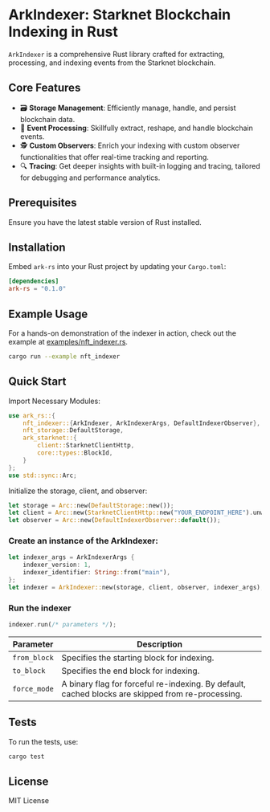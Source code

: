 # ArkIndexer: Starknet Blockchain Indexing in Rust

`ArkIndexer` is a comprehensive Rust library crafted for extracting, processing, and indexing events from the Starknet blockchain.

## **Core Features**

- 🗃️ **Storage Management**: Efficiently manage, handle, and persist blockchain data.
- 🚀 **Event Processing**: Skillfully extract, reshape, and handle blockchain events.
- 🕵️ **Custom Observers**: Enrich your indexing with custom observer functionalities that offer real-time tracking and reporting.
- 🔍 **Tracing**: Get deeper insights with built-in logging and tracing, tailored for debugging and performance analytics.

## **Prerequisites**

Ensure you have the latest stable version of Rust installed.

## **Installation**

Embed `ark-rs` into your Rust project by updating your `Cargo.toml`:

```toml
[dependencies]
ark-rs = "0.1.0"
```

## **Example Usage**

For a hands-on demonstration of the indexer in action, check out the example at [examples/nft_indexer.rs](/examples/nft_indexer.rs).

```bash
cargo run --example nft_indexer
```

## Quick Start

Import Necessary Modules:

```rust
use ark_rs::{
    nft_indexer::{ArkIndexer, ArkIndexerArgs, DefaultIndexerObserver},
    nft_storage::DefaultStorage,
    ark_starknet::{
        client::StarknetClientHttp,
        core::types::BlockId,
    }
};
use std::sync::Arc;
```

Initialize the storage, client, and observer:

```rust
let storage = Arc::new(DefaultStorage::new());
let client = Arc::new(StarknetClientHttp::new("YOUR_ENDPOINT_HERE").unwrap());
let observer = Arc::new(DefaultIndexerObserver::default());
```

### Create an instance of the ArkIndexer:

```rust
let indexer_args = ArkIndexerArgs {
    indexer_version: 1,
    indexer_identifier: String::from("main"),
};
let indexer = ArkIndexer::new(storage, client, observer, indexer_args);
```

### Run the indexer

```rust
indexer.run(/* parameters */);
```


| Parameter   | Description                                                                                       |
|-------------|---------------------------------------------------------------------------------------------------|
| `from_block`| Specifies the starting block for indexing.                                                        |
| `to_block`  | Specifies the end block for indexing.                                                             |
| `force_mode`| A binary flag for forceful re-indexing. By default, cached blocks are skipped from re-processing. |



## Tests

To run the tests, use:

```bash
cargo test
```

## License

MIT License 